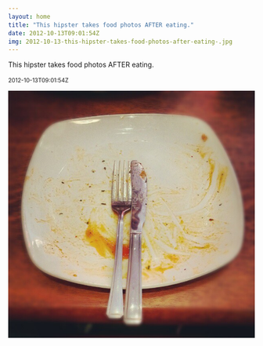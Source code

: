 ```yaml
---
layout: home
title: "This hipster takes food photos AFTER eating."
date: 2012-10-13T09:01:54Z
img: 2012-10-13-this-hipster-takes-food-photos-after-eating-.jpg
---
```


This hipster takes food photos AFTER eating.

<small>2012-10-13T09:01:54Z</small>

![This hipster takes food photos AFTER eating.](2012-10-13-this-hipster-takes-food-photos-after-eating-.jpg)
